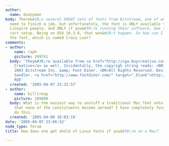 ```yaml
---
author:
  name: dunnyman
body: There&#39;s several GREAT sets of fonts from Bitstream, one of which I desperately
  need to finish a job, but unfortunately, the font is ONLY available through the
  Linspire people, and ONLY if you&#39;re running their software, due to their shopping
  cart setup. Being on OSX 10.3.8, that won&#39;t happen. So how can I get ahold of
  the font, which is named Crazy Loot?
comments:
- author:
    name: raph
    picture: 109741
  body: 'They&#39;re available from <a href="http://cga.buycreative.com/products/fonts/viewproduct.php?pid=8048">Buy
    Creative</a> as well. Incidentally, the copyrigh string reads: <BR> <BR>&#40;C&#41;
    2003 Bitstream Inc. &amp; Font Diner. <BR>All Rights Reserved. Designed by Stuart
    Sandler. <a href="http://www.fontdiner.com/" target="_blank">http://www.fontdiner.com/</a>
    ROE'
  created: '2005-04-07 23:32:57'
- author:
    name: billtroop
    picture: 109800
  body: What is the easiest way to unstuff a traditional Mac font onto Linux such
    that none of the constituents become zeroed? I have completely forgotten how to
    do this.
  created: '2005-04-08 18:03:19'
date: '2005-04-07 23:06:52'
node_type: forum
title: How does one get ahold of Linux fonts if you&#39;re on a Mac?

---
```

